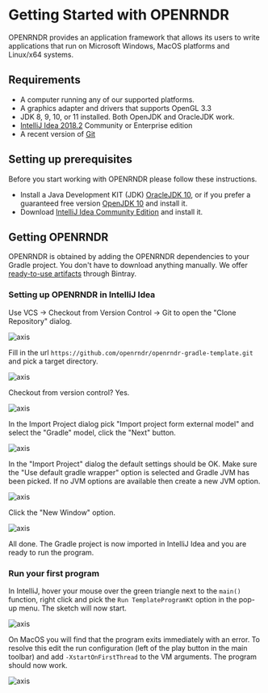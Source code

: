 # Getting Started with OPENRNDR #

OPENRNDR provides an application framework that allows its users to write applications that run on Microsoft Windows, MacOS platforms and Linux/x64 systems.

## Requirements ##
 * A computer running any of our supported platforms.
 * A graphics adapter and drivers that supports OpenGL 3.3
 * JDK 8, 9, 10, or 11 installed. Both OpenJDK and OracleJDK work.
 * [IntelliJ Idea 2018.2](https://www.jetbrains.com/idea/download/) Community or Enterprise edition
 * A recent version of [Git](https://git-scm.com/)

## Setting up prerequisites
Before you start working with OPENRNDR please follow these instructions.
 * Install a Java Development KIT (JDK) [OracleJDK 10](http://www.oracle.com/technetwork/java/javase/downloads/jdk10-downloads-4416644.html), or if you prefer a guaranteed free version [OpenJDK 10](http://jdk.java.net/10/) and install it.
 * Download [IntelliJ Idea Community Edition](https://www.jetbrains.com/idea/download) and install it.

## Getting OPENRNDR

OPENRNDR is obtained by adding the OPENRNDR dependencies to your Gradle project. You don't have to download anything manually. We offer [ready-to-use artifacts](http://dl.bintray.com/openrndr/openrndr/org/openrndr/) through Bintray.

### Setting up OPENRNDR in IntelliJ Idea

Use VCS -> Checkout from Version Control -> Git to open the "Clone Repository" dialog.

![axis](_media/getting-started-step-01.png)

Fill in the url `https://github.com/openrndr/openrndr-gradle-template.git` and pick a target directory.

![axis](_media/getting-started-step-02.png)

Checkout from version control? Yes.

![axis](_media/getting-started-step-03.png)

In the Import Project dialog pick "Import project form external model" and select the "Gradle" model, click the "Next" button.

![axis](_media/getting-started-step-04.png)

In the "Import Project" dialog the default settings should be OK. Make sure the "Use default gradle wrapper" option is selected and Gradle JVM has been picked. If no JVM options are available then create a new JVM option.

![axis](_media/getting-started-step-05.png)

Click the "New Window" option.

![axis](_media/getting-started-step-06.png)

All done. The Gradle project is now imported in IntelliJ Idea and you are ready to run the program.

### Run your first program

In IntelliJ, hover your mouse over the green triangle next to the `main()` function, right click and pick the `Run TemplateProgramKt` option in the pop-up menu. The sketch will now start.

![axis](_media/getting-started-step-07.png)

On MacOS you will find that the program exits immediately with an error. To resolve this edit the run configuration (left of the play button in the main toolbar) and add
`-XstartOnFirstThread` to the VM arguments. The program should now work.

![axis](_media/getting-started-step-08.png)